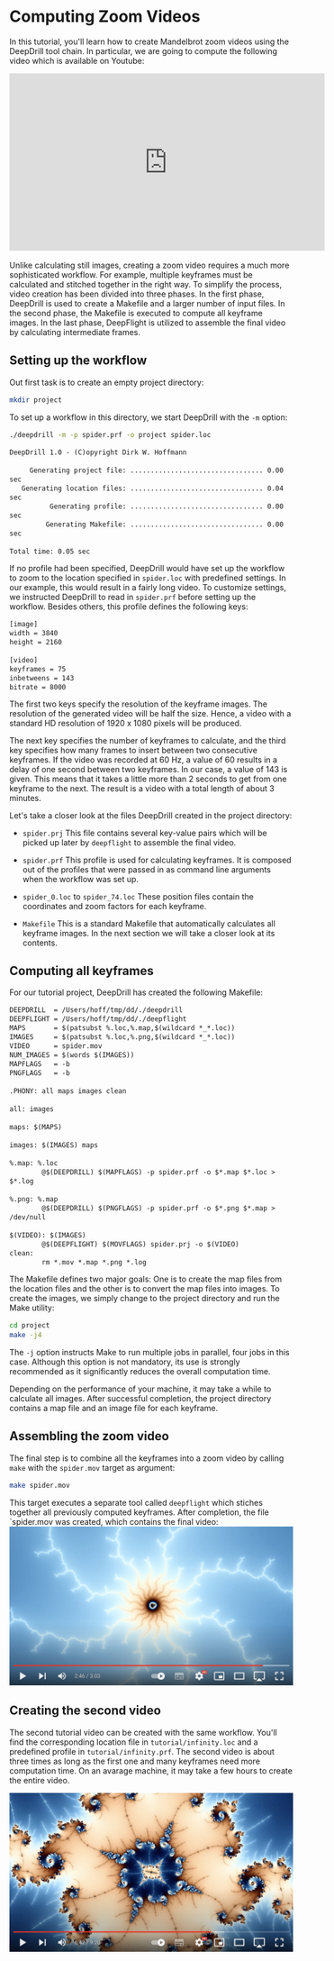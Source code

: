 # Computing Zoom Videos

In this tutorial, you'll learn how to create Mandelbrot zoom videos using the DeepDrill tool chain. In particular, we are going to compute the following  video which is available on Youtube:

<iframe width="560" height="315" src="https://www.youtube.com/embed/Ph3vJASDVaE" title="YouTube video player" frameborder="0" allow="accelerometer; autoplay; clipboard-write; encrypted-media; gyroscope; picture-in-picture; web-share" allowfullscreen>
</iframe>

Unlike calculating still images, creating a zoom video requires a much more sophisticated workflow. For example, multiple keyframes must be calculated and stitched together in the right way. To simplify the process, video creation has been divided into three phases. In the first phase, DeepDrill is used to create a Makefile and a larger number of input files. In the second phase, the Makefile is executed to compute all keyframe images. In the last phase, DeepFlight is utilized to assemble the final video by calculating intermediate frames.

## Setting up the workflow

Out first task is to create an empty project directory:
```bash
mkdir project
```
To set up a workflow in this directory, we start DeepDrill with the `-m` option:
```bash
./deepdrill -m -p spider.prf -o project spider.loc
```
```
DeepDrill 1.0 - (C)opyright Dirk W. Hoffmann

     Generating project file: ................................. 0.00 sec
   Generating location files: ................................. 0.04 sec
          Generating profile: ................................. 0.00 sec
         Generating Makefile: ................................. 0.00 sec

Total time: 0.05 sec
```
If no profile had been specified, DeepDrill would have set up the workflow to zoom to the location specified in `spider.loc` with predefined settings. In our example, this would result in a fairly long video. To customize settings, we instructed DeepDrill to read in `spider.prf` before setting up the workflow. Besides others, this profile defines the following keys:
```
[image]
width = 3840
height = 2160

[video]
keyframes = 75
inbetweens = 143
bitrate = 8000
```
The first two keys specify the resolution of the keyframe images. The resolution of the generated video will be half the size. Hence, a video with a standard HD resolution of 1920 x 1080 pixels will be produced.  

The next key specifies the number of keyframes to calculate, and the third key specifies how many frames to insert between two consecutive keyframes. If the video was recorded at 60 Hz, a value of 60 results in a delay of one second between two keyframes. In our case, a value of 143 is given. This means that it takes a little more than 2 seconds to get from one keyframe to the next. The result is a video with a total length of about 3 minutes. 

Let's take a closer look at the files DeepDrill created in the project directory:  
- `spider.prj`
  This file contains several key-value pairs which will be picked up later by `deepflight` to assemble the final video.

- `spider.prf`
  This profile is used for calculating keyframes. It is composed out of the profiles that were passed in as command line arguments when the workflow was set up.

- `spider_0.loc` to `spider_74.loc`
  These position files contain the coordinates and zoom factors for each keyframe.

- `Makefile`
  This is a standard Makefile that automatically calculates all keyframe images. In the next section we will take a closer look at its contents.

## Computing all keyframes

For our tutorial project, DeepDrill has created the following Makefile:

```Make
DEEPDRILL  = /Users/hoff/tmp/dd/./deepdrill
DEEPFLIGHT = /Users/hoff/tmp/dd/./deepflight
MAPS       = $(patsubst %.loc,%.map,$(wildcard *_*.loc))
IMAGES     = $(patsubst %.loc,%.png,$(wildcard *_*.loc))
VIDEO      = spider.mov
NUM_IMAGES = $(words $(IMAGES))
MAPFLAGS   = -b
PNGFLAGS   = -b

.PHONY: all maps images clean

all: images

maps: $(MAPS)

images: $(IMAGES) maps

%.map: %.loc
        @$(DEEPDRILL) $(MAPFLAGS) -p spider.prf -o $*.map $*.loc > $*.log

%.png: %.map
        @$(DEEPDRILL) $(PNGFLAGS) -p spider.prf -o $*.png $*.map > /dev/null

$(VIDEO): $(IMAGES)
        @$(DEEPFLIGHT) $(MOVFLAGS) spider.prj -o $(VIDEO)
clean:
        rm *.mov *.map *.png *.log
```
The Makefile defines two major goals: One is to create the map files from the location files and the other is to convert the map files into images. To create the images, we simply change to the project directory and run the Make utility:
```bash
cd project
make -j4
```
The `-j` option instructs Make to run multiple jobs in parallel, four jobs in this case. Although this option is not mandatory, its use is strongly recommended as it significantly reduces the overall computation time.

Depending on the performance of your machine, it may take a while to calculate all images. After successful completion, the project directory contains a map file and an image file for each keyframe. 

## Assembling the zoom video

The final step is to combine all the keyframes into a zoom video by calling `make` with the `spider.mov` target as argument:
```bash
make spider.mov 
```
This target executes a separate tool called `deepflight` which stiches together all previously computed keyframes. After completion, the file `spider.mov was created, which contains the final video:
[![Youtube screenshot](images/spider-youtube.png)](https://www.youtube.com/watch?v=Ph3vJASDVaE)

## Creating the second video

The second tutorial video can be created with the same workflow. You'll find the corresponding location file in `tutorial/infinity.loc` and a predefined profile in `tutorial/infinity.prf`. The second video is about three times as long as the first one and many keyframes need more computation time. On an avarage machine, it may take a few hours to create the entire video.

[![Youtube screenshot](images/infinity-youtube.png)](https://www.youtube.com/watch?v=OcXcHgwJ33g)
